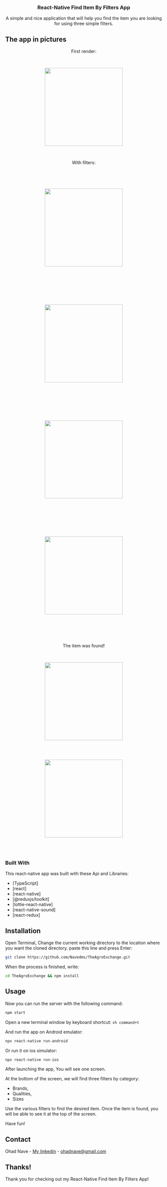 
 
 
 <h3 align="center">React-Native Find Item By Filters App</h3>


  <p align="center">
    A simple and nice application that will help you find the item you are looking for using three simple filters.
</p>




## The app in pictures



<p align="center">First render:</p><br>
<p align="center"><img width="250" src="https://github.com/Navedms/TheAgroExchange/blob/master/t1.png"></p><br>

<p align="center">With filters:</p><br>
<p align="center"><img style="margin: 30px;" width="250" src="https://github.com/Navedms/TheAgroExchange/blob/master/t2.png"></p><br><br>
<p align="center"><img style="margin: 30px;" width="250" src="https://github.com/Navedms/TheAgroExchange/blob/master/t3.png"></p><br><br>
<p align="center"><img style="margin: 30px;" width="250" src="https://github.com/Navedms/TheAgroExchange/blob/master/t6.png"></p><br><br>
<p align="center"><img style="margin: 30px;" width="250" src="https://github.com/Navedms/TheAgroExchange/blob/master/t7.png"></p><br><br>

<p align="center">The item was found!</p><br>
<p align="center"><img width="250" src="https://github.com/Navedms/TheAgroExchange/blob/master/t4.png"></p><br><br>
<p align="center"><img width="250" src="https://github.com/Navedms/TheAgroExchange/blob/master/t5.png"></p><br><br>




### Built With

This react-native app was built with these Api and Libraries: 

* [TypeScript]
* [react]
* [react-native]
* [@reduxjs/toolkit]
* [lottie-react-native]
* [react-native-sound]
* [react-redux]



## Installation

Open Terminal, Change the current working directory to the location where you want the cloned directory.
paste this line and press Enter:
  ```sh
  git clone https://github.com/Navedms/TheAgroExchange.git
```

When the process is finished, write:
  ```sh
  cd TheAgroExchange && npm install
```


## Usage


Now you can run the server with the following command:
  ```sh
  npm start
```

Open a new terminal window by keyboard shortcut: ```sh command+t```

And run the app on Android emulator:
  ```sh
  npx react-native run-android
```

Or run it on ios simulator:
  ```sh
  npx react-native run-ios
```

After launching the app, You will see one screen.

At the bottom of the screen, we will find three filters by category:
- Brands,
- Qualities,
- Sizes

Use the various filters to find the desired item. Once the item is found, you will be able to see it at the top of the screen.

Have fun!

## Contact

Ohad Nave - [My linkedin](https://www.linkedin.com/in/ohadnave/) - ohadnave@gmail.com



## Thanks!
Thank you for checking out my React-Native Find Item By Filters App!

